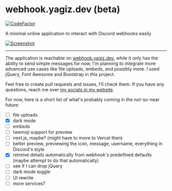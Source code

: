 # webhook.yagiz.dev (beta)
[![CodeFactor](https://www.codefactor.io/repository/github/evrifaessa/discord-webhook/badge)](https://www.codefactor.io/repository/github/evrifaessa/discord-webhook)

A minimal online application to interact with Discord webhooks easily

<a href="https://webhook.yagiz.dev/">![Screenshot](https://i.imgur.com/hPx9o8i.png)</a>

<hr>

The application is reachable on [webhook.yagiz.dev](webhook.yagiz.dev), while it only has the ability to send simple messages for now, I'm planning to integrate more advanced use cases like file uploads, embeds, and possibly more. I used jQuery, Font Awesome and Bootstrap in this project.

Feel free to create pull requests and issues, I'll check them. If you have any questions, reach me over [my socials in my website](yagiz.dev).

For now, here is a short list of what's probably coming in the not-so-near future:
- [ ] file uploads
- [x] dark mode
- [ ] embeds
- [ ] twemoji support for preview
- [ ] next.js, maybe? (might have to move to Vercel then)
- [ ] better preview, previewing the icon, message, username, everything in Discord's style
- [x] retreive details automatically from webhook's predefined defaults (maybe attempt to do that automatically)
- [ ] see if I can drop jQuery
- [ ] dark mode toggle
- [ ] UI rewrite
- [ ] more services?
